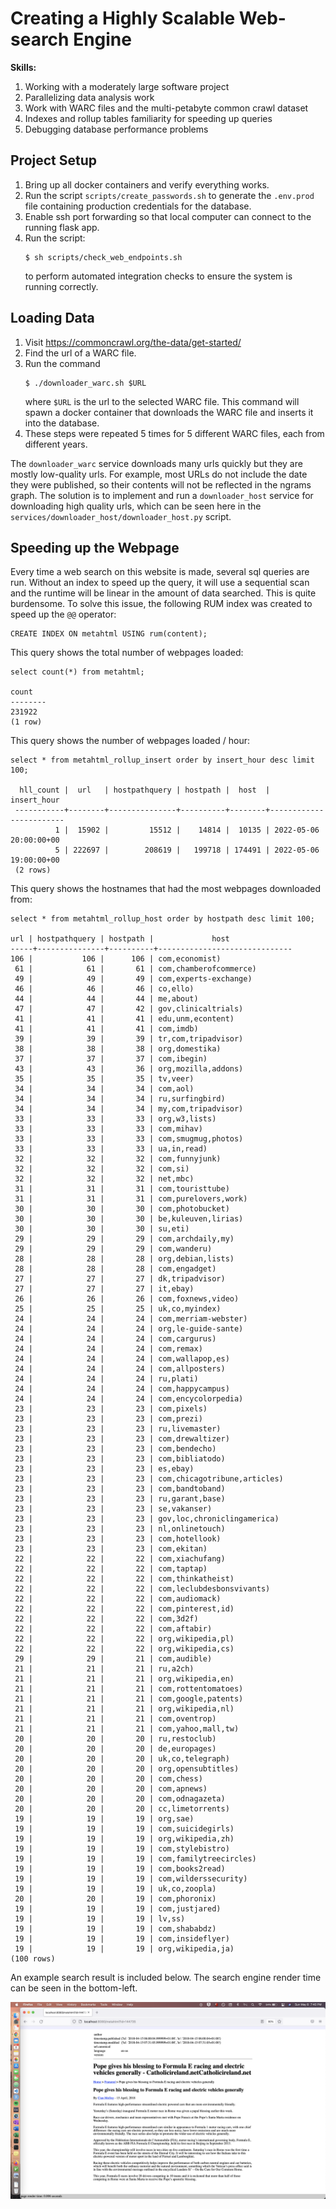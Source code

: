 # Creating a Highly Scalable Web-search Engine

**Skills:**
1. Working with a moderately large software project
1. Parallelizing data analysis work
1. Work with WARC files and the multi-petabyte common crawl dataset
1. Indexes and rollup tables familiarity for speeding up queries
1. Debugging database performance problems

## Project Setup

1. Bring up all docker containers and verify everything works.
1. Run the script `scripts/create_passwords.sh` to generate the `.env.prod` file containing production credentials for the database.
1. Enable ssh port forwarding so that local computer can connect to the running flask app.
1. Run the script:
   ```
   $ sh scripts/check_web_endpoints.sh
   ```
   to perform automated integration checks to ensure the system is running correctly.
   
## Loading Data

1. Visit <https://commoncrawl.org/the-data/get-started/>
1. Find the url of a WARC file.
1. Run the command
   ```
   $ ./downloader_warc.sh $URL
   ```
   where `$URL` is the url to the selected WARC file.
   This command will spawn a docker container that downloads the WARC file and inserts it into the database.
1. These steps were repeated 5 times for 5 different WARC files, each from different years.

The `downloader_warc` service downloads many urls quickly but they are mostly low-quality urls.
For example, most URLs do not include the date they were published, so their contents will not be reflected in the ngrams graph.
The solution is to implement and run a `downloader_host` service for downloading high quality urls, which can be seen here in the `services/downloader_host/downloader_host.py` script.

## Speeding up the Webpage

Every time a web search on this website is made, several sql queries are run. Without an index to speed up the query, it will use a sequential scan and the runtime will be linear in the amount of data searched. This is quite burdensome. To solve this issue, the following RUM index was created to speed up the `@@` operator:

```
CREATE INDEX ON metahtml USING rum(content);
```
    
This query shows the total number of webpages loaded:

```
select count(*) from metahtml;

count  
--------
231922
(1 row)
```
       
This query shows the number of webpages loaded / hour:
 ```
 select * from metahtml_rollup_insert order by insert_hour desc limit 100;

   hll_count |  url   | hostpathquery | hostpath |  host  |      insert_hour       
  -----------+--------+---------------+----------+--------+------------------------
           1 |  15902 |         15512 |    14814 |  10135 | 2022-05-06 20:00:00+00
           5 | 222697 |        208619 |   199718 | 174491 | 2022-05-06 19:00:00+00
  (2 rows)
 ```
       
This query shows the hostnames that had the most webpages downloaded from:
```
select * from metahtml_rollup_host order by hostpath desc limit 100;

url | hostpathquery | hostpath |             host             
-----+---------------+----------+------------------------------
106 |           106 |      106 | com,economist)
 61 |            61 |       61 | com,chamberofcommerce)
 49 |            49 |       49 | com,experts-exchange)
 46 |            46 |       46 | co,ello)
 44 |            44 |       44 | me,about)
 47 |            47 |       42 | gov,clinicaltrials)
 41 |            41 |       41 | edu,unm,econtent)
 41 |            41 |       41 | com,imdb)
 39 |            39 |       39 | tr,com,tripadvisor)
 38 |            38 |       38 | org,domestika)
 37 |            37 |       37 | com,ibegin)
 43 |            43 |       36 | org,mozilla,addons)
 35 |            35 |       35 | tv,veer)
 34 |            34 |       34 | com,aol)
 34 |            34 |       34 | ru,surfingbird)
 34 |            34 |       34 | my,com,tripadvisor)
 33 |            33 |       33 | org,w3,lists)
 33 |            33 |       33 | com,mihav)
 33 |            33 |       33 | com,smugmug,photos)
 33 |            33 |       33 | ua,in,read)
 32 |            32 |       32 | com,funnyjunk)
 32 |            32 |       32 | com,si)
 32 |            32 |       32 | net,mbc)
 31 |            31 |       31 | com,touristtube)
 31 |            31 |       31 | com,purelovers,work)
 30 |            30 |       30 | com,photobucket)
 30 |            30 |       30 | be,kuleuven,lirias)
 30 |            30 |       30 | su,eti)
 29 |            29 |       29 | com,archdaily,my)
 29 |            29 |       29 | com,wanderu)
 28 |            28 |       28 | org,debian,lists)
 28 |            28 |       28 | com,engadget)
 27 |            27 |       27 | dk,tripadvisor)
 27 |            27 |       27 | it,ebay)
 26 |            26 |       26 | com,foxnews,video)
 25 |            25 |       25 | uk,co,myindex)
 24 |            24 |       24 | com,merriam-webster)
 24 |            24 |       24 | org,le-guide-sante)
 24 |            24 |       24 | com,cargurus)
 24 |            24 |       24 | com,remax)
 24 |            24 |       24 | com,wallapop,es)
 24 |            24 |       24 | com,allposters)
 24 |            24 |       24 | ru,plati)
 24 |            24 |       24 | com,happycampus)
 24 |            24 |       24 | com,encycolorpedia)
 23 |            23 |       23 | com,pixels)
 23 |            23 |       23 | com,prezi)
 23 |            23 |       23 | ru,livemaster)
 23 |            23 |       23 | com,drewaltizer)
 23 |            23 |       23 | com,bendecho)
 23 |            23 |       23 | com,bibliatodo)
 23 |            23 |       23 | es,ebay)
 23 |            23 |       23 | com,chicagotribune,articles)
 23 |            23 |       23 | com,bandtoband)
 23 |            23 |       23 | ru,garant,base)
 23 |            23 |       23 | se,vakanser)
 23 |            23 |       23 | gov,loc,chroniclingamerica)
 23 |            23 |       23 | nl,onlinetouch)
 23 |            23 |       23 | com,hotellook)
 23 |            23 |       23 | com,ekitan)
 22 |            22 |       22 | com,xiachufang)
 22 |            22 |       22 | com,taptap)
 22 |            22 |       22 | com,thinkatheist)
 22 |            22 |       22 | com,leclubdesbonsvivants)
 22 |            22 |       22 | com,audiomack)
 22 |            22 |       22 | com,pinterest,id)
 22 |            22 |       22 | com,3d2f)
 22 |            22 |       22 | com,aftabir)
 22 |            22 |       22 | org,wikipedia,pl)
 22 |            22 |       22 | org,wikipedia,cs)
 29 |            29 |       21 | com,audible)
 21 |            21 |       21 | ru,a2ch)
 21 |            21 |       21 | org,wikipedia,en)
 21 |            21 |       21 | com,rottentomatoes)
 21 |            21 |       21 | com,google,patents)
 21 |            21 |       21 | org,wikipedia,nl)
 21 |            21 |       21 | com,oventrop)
 21 |            21 |       21 | com,yahoo,mall,tw)
 20 |            20 |       20 | ru,restoclub)
 20 |            20 |       20 | de,europages)
 20 |            20 |       20 | uk,co,telegraph)
 20 |            20 |       20 | org,opensubtitles)
 20 |            20 |       20 | com,chess)
 20 |            20 |       20 | com,apnews)
 20 |            20 |       20 | com,odnagazeta)
 20 |            20 |       20 | cc,limetorrents)
 19 |            19 |       19 | org,sae)
 19 |            19 |       19 | com,suicidegirls)
 19 |            19 |       19 | org,wikipedia,zh)
 19 |            19 |       19 | com,stylebistro)
 19 |            19 |       19 | com,familytreecircles)
 19 |            19 |       19 | com,books2read)
 19 |            19 |       19 | com,wilderssecurity)
 19 |            19 |       19 | uk,co,zoopla)
 20 |            20 |       19 | com,phoronix)
 19 |            19 |       19 | com,justjared)
 19 |            19 |       19 | lv,ss)
 19 |            19 |       19 | com,shababdz)
 19 |            19 |       19 | com,insideflyer)
 19 |            19 |       19 | org,wikipedia,ja)
(100 rows)
```
       
       
An example search result is included below. The search engine render time can be seen in the bottom-left.

<img src='search_engine_screenshot.png' />

